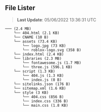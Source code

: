 ## File Lister
<!-- File Lister Display -->
> **Last Update**: 05/06/2022 13:36:31 UTC

```
─── (2.4 MB) 
    └── 404.html (2.1 KB)
    └── CNAME (10 B)
    └── assets (73.4 KB) 
        └── logo.jpg (73 KB)
        └── roblox-logo.svg (358 B)
    └── index.html (2.4 KB)
    └── libraries (2.3 MB) 
        └── fontawesome.js (1.7 MB)
        └── three.js (596.1 KB)
    └── script (1.3 KB) 
        └── 404.js (1.3 KB)
        └── index.js (0 B)
    └── sitelinks.json (176 B)
    └── sitemap.xml (1.6 KB)
    └── style (3 KB) 
        └── 404.css (856 B)
        └── index.css (336 B)
        └── main.css (1.8 KB)
```
<!-- File Lister Display -->
